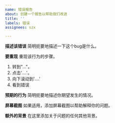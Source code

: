 ```yaml
---
name: 错误报告
about: 创建一个报告以帮助我们改进
title: ''
labels: 错误
assignees: szx

---
```


**描述该错误**
简明扼要地描述一下这个bug是什么。

**要重现**
重现该行为的步骤。
1. 转到"..."。
2. 点击'....'。
3. 向下滚动到'....'
4. 看到错误

**预期的行为**
简明扼要地描述你期望发生的情况。

**屏幕截图**
如果适用，添加屏幕截图以帮助解释你的问题。

**额外的背景**
在这里添加关于问题的任何其他背景。
